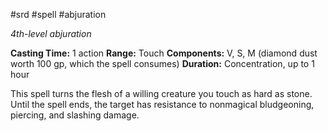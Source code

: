  #srd #spell #abjuration 

*4th-level abjuration*

**Casting Time:** 1 action
**Range:** Touch
**Components:** V, S, M (diamond dust worth 100 gp, which the spell consumes)
**Duration:** Concentration, up to 1 hour

This spell turns the flesh of a willing creature you touch as hard as stone. Until the spell ends, the target has resistance to nonmagical bludgeoning, piercing, and slashing damage.
